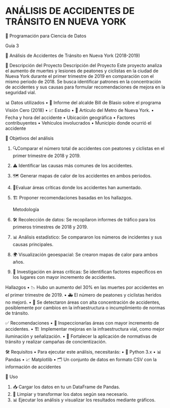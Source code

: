 # ANÁLISIS DE ACCIDENTES DE TRÁNSITO EN NUEVA YORK

🚀 Programación para Ciencia de Datos

Guía 3

🚦 Análisis de Accidentes de Tránsito en Nueva York (2018-2019)

📝 Descripción del Proyecto
Descripción del Proyecto Este proyecto analiza el aumento de muertes y lesiones de peatones y ciclistas en la ciudad de Nueva York durante el primer trimestre de 2019 en comparación con el mismo periodo de 2018. Se busca identificar patrones en la concentración de accidentes y sus causas para formular recomendaciones de mejora en la seguridad vial.

📊 Datos utilizados
•	📄 Informe del alcalde Bill de Blasio sobre el programa Visión Cero (2018)
•	📈 Estadio
•	📰 Artículo del Metro de Nueva York.
•	Fecha y hora del accidente
•	Ubicación geográfica
•	Factores contribuyentes
•	Vehículos involucrados
•	Municipio donde ocurrió el accidente

🎯 Objetivos del análisis
1.	🔍Comparar el número total de accidentes con peatones y ciclistas en el primer trimestre de 2018 y 2019.
2.	⚠️ Identificar las causas más comunes de los accidentes.
3.	🗺️ Generar mapas de calor de los accidentes en ambos periodos.
4.	 🚨Evaluar áreas críticas donde los accidentes han aumentado.
5.	🏗️ Proponer recomendaciones basadas en los hallazgos.

	Metodología
1.	🛠 Recolección de datos: Se recopilaron informes de tráfico para los primeros trimestres de 2018 y 2019.
2.	📊 Análisis estadístico:  Se compararon los números de incidentes y sus causas principales.
3.	🌍 Visualización geoespacial: Se crearon mapas de calor para ambos años.
4.	🚦 Investigación en áreas críticas: Se identifican factores específicos en los lugares con mayor incremento de accidentes.
   
Hallazgos
•	📉 Hubo un aumento del 30% en las muertes por accidentes en el primer trimestre de 2019.
•	🚑 El número de peatones y ciclistas heridos no mejoró.
•	📍 Se detectaron áreas con alta concentración de accidentes, posiblemente por cambios en la infraestructura o incumplimiento de normas de tránsito.

✅ Recomendaciones
•	🔎 Inspeccionarlas áreas con mayor incremento de accidentes.
•	🏗️ Implementar mejoras en la infraestructura vial, como mejor iluminación y señalización.
•	🚓 Fortalecer la aplicación de normativas de tránsito y realizar campañas de concientización.

🛠️ Requisitos
•	Para ejecutar este análisis, necesitarás:
•	🐍 Python 3.x
•	📊 Pandas
•	📈 Matplotlib
•	🗂️ Un conjunto de datos en formato CSV con la información de accidentes

🚀 Uso
1.	📥 Cargar los datos en tu un DataFrame de Pandas.
2.	🧹 Limpiar y transformar los datos según sea necesario.
3.	📊 Ejecutar los análisis y visualizar los resultados mediante gráficos.

